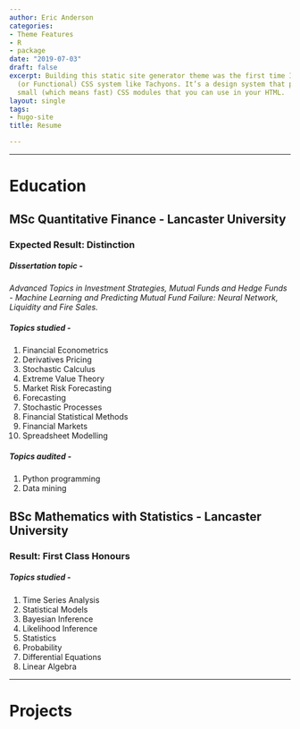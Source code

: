 ```yaml
---
author: Eric Anderson
categories:
- Theme Features
- R
- package
date: "2019-07-03"
draft: false
excerpt: Building this static site generator theme was the first time I used an Atomic
  (or Functional) CSS system like Tachyons. It’s a design system that provides very
  small (which means fast) CSS modules that you can use in your HTML.
layout: single
tags:
- hugo-site
title: Resume

---
```


---

# Education

## MSc Quantitative Finance - Lancaster University
### Expected Result: Distinction

##### Dissertation topic - 

*Advanced Topics in Investment Strategies, Mutual Funds and Hedge Funds - 
Machine Learning and Predicting Mutual Fund Failure:  Neural Network, Liquidity and Fire Sales.*

##### Topics studied - 

1. Financial Econometrics
2. Derivatives Pricing
3. Stochastic Calculus
4. Extreme Value Theory
5. Market Risk Forecasting
6. Forecasting
7. Stochastic Processes
8. Financial Statistical Methods
9. Financial Markets
10. Spreadsheet Modelling

##### Topics audited - 

1. Python programming
2. Data mining

## BSc Mathematics with Statistics - Lancaster University
### Result: First Class Honours

##### Topics studied - 

1. Time Series Analysis
2. Statistical Models
3. Bayesian Inference
4. Likelihood Inference
5. Statistics
6. Probability
7. Differential Equations
8. Linear Algebra

---

# Projects
